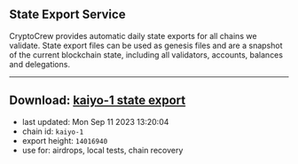 ## State Export Service
CryptoCrew provides automatic daily state exports for all chains we validate. State export files can be used as genesis files and are a snapshot of the current blockchain state, including all validators, accounts, balances and delegations.

---
**Download: [kaiyo-1 state export](https://dl.ccvalidators.com/SERVICE/kujira/kaiyo-1_export_14016940.json)**
---

- last updated: Mon Sep 11 2023 13:20:04
- chain id: `kaiyo-1`
- export height: `14016940`
- use for: airdrops, local tests, chain recovery
